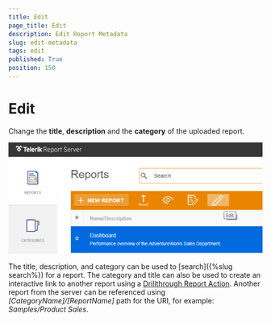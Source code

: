 ```yaml
---
title: Edit
page_title: Edit
description: Edit Report Metadata
slug: edit-metadata
tags: edit
published: True
position: 150
---
```


# Edit



Change the __title__, __description__ and the __category__ of the uploaded report.

![edit metadata](../../images/report-server-images/reports-management/edit-metadata.png)

The title, description, and category can be used to [search]({%slug search%}) for a report. The category and title can also be used to create an interactive link to another report using a [Drillthrough Report Action](https://docs.telerik.com/reporting/designing-reports-interactivity-drill-through-report-links "Drillthrough Report Action"). Another report from the server can be referenced using _[CategoryName]/[ReportName]_ path for the URI, for example: _Samples/Product Sales_.